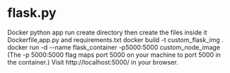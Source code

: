 # flask.py
Docker python app run 
create directory then create the files inside it Dockerfile,app.py and requirements.txt
docker build -t custom_flask_img .
docker run -d --name flask_container -p5000:5000 custom_node_image (The -p 5000:5000 flag maps port 5000 on your machine to port 5000 in the container.)
Visit http://localhost:5000/ in your browser.
